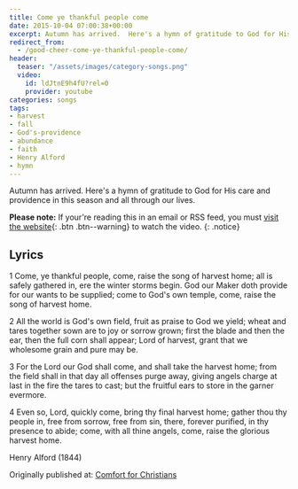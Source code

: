 ```yaml
---
title: Come ye thankful people come
date: 2015-10-04 07:00:38+00:00
excerpt: Autumn has arrived.  Here's a hymn of gratitude to God for His care and providence in this season and all through our lives. [...]
redirect_from: 
  - /good-cheer-come-ye-thankful-people-come/
header:
  teaser: "/assets/images/category-songs.png"
  video:
    id: ldJtnE9h4fU?rel=0
    provider: youtube
categories: songs
tags:
- harvest
- fall
- God's-providence
- abundance
- faith
- Henry Alford
- hymn
---
```

Autumn has arrived.  Here's a hymn of gratitude to God for His care and providence in this season and all through our lives.

**Please note:** If your're reading this in an email or RSS feed, you must [visit the website](/songs/come-ye-thankful-people-come/){: .btn .btn--warning} to watch the video.
{: .notice}

## Lyrics

1 Come, ye thankful people, come,
raise the song of harvest home;
all is safely gathered in,
ere the winter storms begin.
God our Maker doth provide
for our wants to be supplied;
come to God's own temple, come,
raise the song of harvest home.

2 All the world is God's own field,
fruit as praise to God we yield;
wheat and tares together sown
are to joy or sorrow grown;
first the blade and then the ear,
then the full corn shall appear;
Lord of harvest, grant that we
wholesome grain and pure may be.

3 For the Lord our God shall come,
and shall take the harvest home;
from the field shall in that day
all offenses purge away,
giving angels charge at last
in the fire the tares to cast;
but the fruitful ears to store
in the garner evermore.

4 Even so, Lord, quickly come,
bring thy final harvest home;
gather thou thy people in,
free from sorrow, free from sin,
there, forever purified,
in thy presence to abide;
come, with all thine angels, come,
raise the glorious harvest home.

Henry Alford (1844)

<div>Originally published at: <a href='http://www.alecsatin.com/'>Comfort for Christians</a></div>
